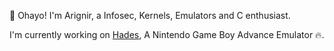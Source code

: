 👋 Ohayo! I'm Arignir, a Infosec, Kernels, Emulators and C enthusiast.

I'm currently working on [Hades](https://github.com/hades-emu/Hades), A Nintendo Game Boy Advance Emulator :fire:.
